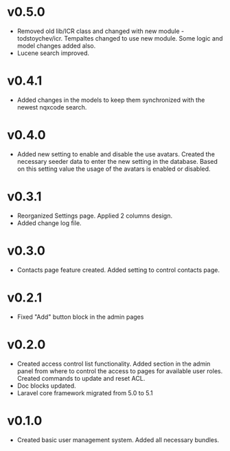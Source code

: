# v0.5.0
- Removed old lib/ICR class and changed with new module - todstoychev/icr. Tempaltes changed to use new module. Some logic and model changes added also.
- Lucene search improved.

# v0.4.1
- Added changes in the models to keep them synchronized with the newest nqxcode search.

# v0.4.0
- Added new setting to enable and disable the use avatars. Created the necessary seeder data to enter the new setting in the database. Based on this setting value the usage of the avatars is enabled or disabled.

# v0.3.1
- Reorganized Settings page. Applied 2 columns design.
- Added change log file. 

# v0.3.0
- Contacts page feature created. Added setting to control contacts page. 

# v0.2.1
- Fixed "Add" button block in the admin pages

# v0.2.0
- Created access control list functionality. Added section in the admin panel from where to control the access to pages for available user roles. Created commands to update and reset ACL.
- Doc blocks updated.
- Laravel core framework migrated from 5.0 to 5.1

# v0.1.0
- Created basic user management system. Added all necessary bundles.  